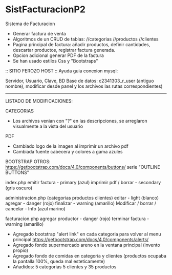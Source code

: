 # SistFacturacionP2
Sistema de Facturacion

- Generar factura de venta
- Algoritmos de un CRUD de tablas: //categorias //productos //clientes
- Pagina principal de factura: añadir productos, definir cantidades, descartar productos, registrar factura generada.
- Opcion adicional generar PDF de la factura
- Se han usado estilos Css y "Bootstraps"


:: SITIO FEROZO HOST
:: Ayuda guia conexion mysql:

Servidor, Usuario, Clave, BD Base de datos: c2341303_r_user (antiguo nombre), modificar desde panel y los archivos las rutas correspondientes)

---------------------------------------------------------------------------------------------
LISTADO DE MODIFICACIONES:


CATEGORIAS
- Los archivos venian con "?" en las descripciones, se arreglaron visualmente a la vista del usuario


PDF
- Cambiado logo de la imagen al imprimir un archivo pdf
- Cambiada fuente cabecera y colores a gama azules


BOOTSTRAP OTROS:
https://getbootstrap.com/docs/4.0/components/buttons/
serie "OUTLINE BUTTONS"

index.php
emitir factura - primary (azul)
imprimir pdf / borrar - secondary (gris oscuro)

administracion.php (categorias productos clientes)
editar - light (blanco)
agregar - danger (rojo)
finalizar - warning (amarillo)
Modificar / borrar / cancelar - Info (azul marino)

facturacion.php
agregar productor - danger (rojo)
terminar factura - warning (amarillo)

- Agregado bootstrap "alert link" en cada categoria para volver al menu principal
https://getbootstrap.com/docs/4.0/components/alerts/
- Agregado fondo supermercado areno en la ventana principal (invento propio)
- Agregado fondo de comidas en categoria y clientes (productos ocupaba la pantalla 100%, queda mal esteticamente)
- Añadidos: 5 categorias 5 clientes y 35 productos

  
